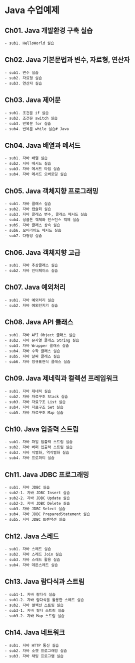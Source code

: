 # Java 수업예제

## Ch01. Java 개발환경 구축 실습
	- sub1. HelloWorld 실습

## Ch02. Java 기본문법과 변수, 자료형, 연산자
	- sub1. 변수 실습
	- sub2. 자료형 실습
	- sub3. 연산자 실습

## Ch03. Java 제어문
	- sub1. 조건문 if 실습
	- sub2. 조건문 switch 실습
	- sub3. 반복문 for 실습
	- sub4. 반복문 while 실습# Java
## Ch04. Java 배열과 메서드
	- sub1. 자바 배열 실습
	- sub2. 자바 메서드 실습
	- sub3. 자바 메서드 타입 실습
	- sub4. 자바 메서드 오버로딩 실습
## Ch05. Java 객체지향 프로그래밍
	- sub1. 자바 클래스 실습
	- sub2. 자바 캡슐화 실습
	- sub3. 자바 클래스 변수, 클래스 메서드 실습
	- sub4. 싱글톤 객체와 인스턴스 객체 실습
	- sub5. 자바 클래스 상속 실습
	- sub6. 오버라이드 메서드 실습
	- sub7. 다형성 실습
## Ch06. Java 객체지향 고급
	- sub1. 자바 추상클래스 실습
	- sub2. 자바 인터페이스 실습
## Ch07. Java 예외처리
	- sub1. 자바 예외처리 실습
	- sub2. 자바 예외던지기 실습
## Ch08. Java API 클래스
	- sub1. 자바 API Object 클래스 실습
	- sub2. 자바 문자열 클래스 String 실습
	- sub3. 자바 Wrapper 클래스 실습
	- sub4. 자바 수학 클래스 실습
	- sub5. 자바 날짜 클래스 실습
	- sub6. 자바 정규표현식 클래스 실습
## Ch09. Java 제네릭과 컬렉션 프레임워크
	- sub1. 자바 제네릭 실습
	- sub2. 자바 자료구조 Stack 실습
	- sub3. 자바 자료구조 List 실습
	- sub4. 자바 자료구조 Set 실습
	- sub5. 자바 자료구조 Map 실습
## Ch10. Java 입출력 스트림
	- sub1. 자바 파일 입출력 스트림 실습
	- sub2. 자바 버퍼 입출력 스트림 실습
	- sub3. 자바 직렬화, 역직렬화 실습
	- sub4. 자바 프로퍼티 실습
## Ch11. Java JDBC 프로그래밍
	- sub1. 자바 JDBC 실습
	- sub2-1. 자바 JDBC Insert 실습
	- sub2-2. 자바 JDBC Update 실습
	- sub2-3. 자바 JDBC Delete 실습
	- sub3. 자바 JDBC Select 실습
	- sub4. 자바 JDBC PreparedStatement 실습
	- sub5. 자바 JDBC 트랜잭션 실습
## Ch12. Java 스레드
	- sub1. 자바 스레드 실습
	- sub2. 자바 스레드 Join 실습
	- sub3. 자바 스레드 활용 실습
	- sub4. 자바 데몬스레드 실습
## Ch13. Java 람다식과 스트림
	- sub1-1. 자바 람다식 실습
	- sub1-2. 자바 람다식을 활용한 스레드 실습
	- sub2. 자바 컬렉션 스트림 실습
	- sub3-1. 자바 필터 스트림 실습
	- sub3-2. 자바 Map 스트림 실습
## Ch14. Java 네트워크
	- sub1. 자바 HTTP 통신 실습
	- sub2. 자바 소켓 프로그래밍 실습
	- sub3. 자바 채팅 프로그램 실습